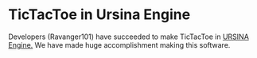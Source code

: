 # TicTacToe in Ursina Engine
Developers (Ravanger101) have succeeded to make TicTacToe in [URSINA Engine.](https://www.ursinaengine.org/) We have made huge accomplishment making this software.
